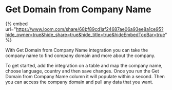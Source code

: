 # Get Domain from Company Name

{% embed url="https://www.loom.com/share/68bf89cd1af24687ae06a93ee8a1ce95?hide_owner=true&hide_share=true&hide_title=true&hideEmbedTopBar=true" %}

With Get Domain from Company Name integration you can take the company name to find company domain and more about the company.

To get started, add the integration on a table and map the company name, choose language, country and then save changes. Once you run the Get Domain from Company Name column it will populate within a second. Then you can access the company domain and pull any data that you want.
